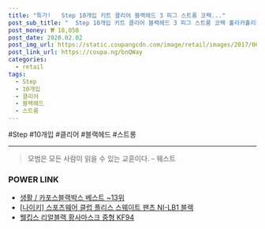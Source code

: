 ```yaml
--- 
title: "특가!   Step 10개입 키트 클리어 블랙헤드 3 피그 스트롱 코팩..." 
post_sub_title: "  Step 10개입 키트 클리어 블랙헤드 3 피그 스트롱 코팩 홀리카홀리카 1개" 
post_money: ₩ 18,050 
post_date: 2020.02.02 
post_img_url: https://static.coupangcdn.com/image/retail/images/2017/06/22/16/4/f7a3ca40-911d-44c3-9154-a5d94e1def16.jpg 
post_link_url: https://coupa.ng/bnQWay 
categories: 
  - retail 
tags: 
  - Step 
  - 10개입 
  - 클리어 
  - 블랙헤드 
  - 스트롱 
--- 
```

  #Step #10개입 #클리어 #블랙헤드 #스트롱 
<hr> 

> 모범은 모든 사람이 읽을 수 있는 교훈이다. - 웨스트 


### POWER LINK

* <a href="https://blog.naver.com/santokki14/221777004414" target="_blank">생활 / 카포스블랙박스 베스트 ~13위</a>
* <a href="https://blog.naver.com/santokki14/221784667165" target="_blank">[나이키] 스포츠웨어 클럽 플리스 스웨이트 팬츠 NI-LB1 블랙</a>
* <a href="https://blog.naver.com/fasyy4321/221787072093" target="_blank">웰킵스 리얼블랙 황사마스크 중형 KF94</a>

